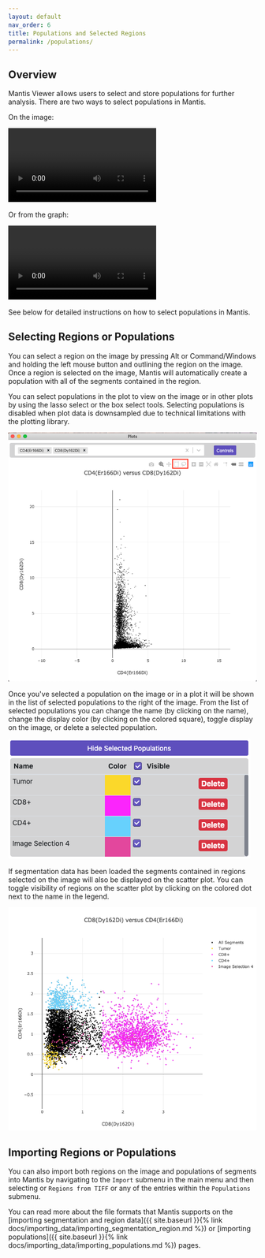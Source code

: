 ```yaml
---
layout: default
nav_order: 6
title: Populations and Selected Regions
permalink: /populations/
---
```


## Overview

Mantis Viewer allows users to select and store populations for further analysis. There are two ways to select populations in Mantis.

On the image:

<video autoplay="autoplay" loop="loop">
  <source src="{{site.baseurl}}/assets/videos/population_on_image_640.mp4" type="video/mp4">
  <source src="{{site.baseurl}}/assets/videos/population_on_image_640.mp4" type="video/webm">
</video>

Or from the graph:

<video autoplay="autoplay" loop="loop">
  <source src="{{site.baseurl}}/assets/videos/population_on_graph_640.mp4" type="video/mp4">
  <source src="{{site.baseurl}}/assets/videos/population_on_graph_640.mp4" type="video/webm">
</video>

See below for detailed instructions on how to select populations in Mantis.

## Selecting Regions or Populations

You can select a region on the image by pressing Alt or Command/Windows and holding the left mouse button and outlining the region on the image. Once a region is selected on the image, Mantis will automatically create a population with all of the segments contained in the region.

You can select populations in the plot to view on the image or in other plots by using the lasso select or the box select tools. Selecting populations is disabled when plot data is downsampled due to technical limitations with the plotting library.

![Plot Populations](../assets/images/plot_select_populations.png)

Once you've selected a population on the image or in a plot it will be shown in the list of selected populations to the right of the image. From the list of selected populations you can change the name (by clicking on the name), change the display color (by clicking on the colored square), toggle display on the image, or delete a selected population.

![Selected Populations](../assets/images/selected_populations.png)

If segmentation data has been loaded the segments contained in regions selected on the image will also be displayed on the scatter plot. You can toggle visibility of regions on the scatter plot by clicking on the colored dot next to the name in the legend.

![Viewing Population in the Plot](../assets/images/plot_view_populations.png)

## Importing Regions or Populations

You can also import both regions on the image and populations of segments into Mantis by navigating to the `Import` submenu in the main menu and then  selecting or `Regions from TIFF` or any of the entries within the `Populations` submenu.

You can read more about the file formats that Mantis supports on the [importing segmentation and region data]({{ site.baseurl }}{% link docs/importing_data/importing_segmentation_region.md %}) or [importing populations]({{ site.baseurl }}{% link docs/importing_data/importing_populations.md %}) pages.


